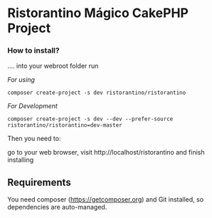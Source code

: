 # Ristorantino Mágico CakePHP Project 

### How to install?
.... into your webroot folder run

*For using*
```
composer create-project -s dev ristorantino/ristorantino
```

*For Development*
```
composer create-project -s dev --dev --prefer-source ristorantino/ristorantino=dev-master
```


Then you need to:

go to your web browser, visit http://localhost/ristorantino and finish installing


## Requirements
You need composer (https://getcomposer.org) and Git installed, so dependencies are auto-managed.



